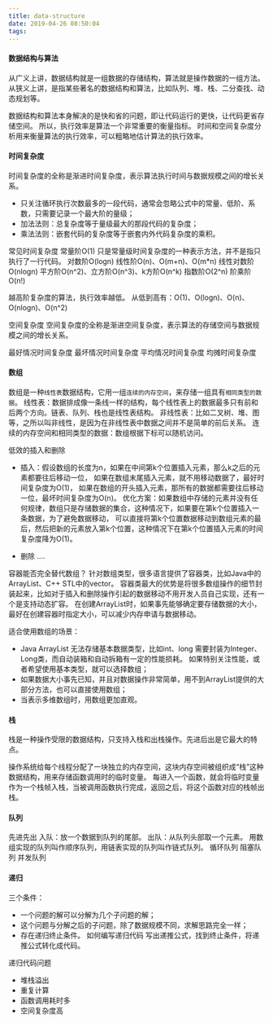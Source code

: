 ```yaml
---
title: data-structure
date: 2019-04-26 08:50:04
tags:
---
```

#### 数据结构与算法
从广义上讲，数据结构就是一组数据的存储结构，算法就是操作数据的一组方法。
从狭义上讲，是指某些著名的数据结构和算法，比如队列、堆、栈、二分查找、动态规划等。

数据结构和算法本身解决的是快和省的问题，即让代码运行的更快，让代码更省存储空间。
所以，执行效率是算法一个非常重要的衡量指标。
时间和空间复杂度分析用来衡量算法的执行效率，可以粗略地估计算法的执行效率。


#### 时间复杂度
时间复杂度的全称是渐进时间复杂度，表示算法执行时间与数据规模之间的增长关系。
- 只关注循环执行次数最多的一段代码，通常会忽略公式中的常量、低阶、系数，只需要记录一个最大阶的量级；
- 加法法则：总复杂度等于量级最大的那段代码的复杂度；
- 乘法法则：嵌套代码的复杂度等于嵌套内外代码复杂度的乘积。

常见时间复杂度
常量阶O(1) 只是常量级时间复杂度的一种表示方法，并不是指只执行了一行代码。
对数阶O(logn)
线性阶O(n)、O(m+n)、O(m*n)
线性对数阶O(nlogn)
平方阶O(n^2)、立方阶O(n^3)、k方阶O(n^k)
指数阶O(2^n)
阶乘阶O(n!)

越高阶复杂度的算法，执行效率越低。
从低到高有：O(1)、O(logn)、O(n)、O(nlogn)、O(n^2)

空间复杂度
空间复杂度的全称是渐进空间复杂度，表示算法的存储空间与数据规模之间的增长关系。

最好情况时间复杂度
最坏情况时间复杂度
平均情况时间复杂度
均摊时间复杂度

#### 数组
数组是一种`线性表`数据结构，它用一组`连续的内存空间`，来存储一组具有`相同类型的数据`。
线性表：数据排成像一条线一样的结构，每个线性表上的数据最多只有前和后两个方向。链表、队列、栈也是线性表结构。
非线性表：比如二叉树、堆、图等，之所以叫非线性，是因为在非线性表中数据之间并不是简单的前后关系。
连续的内存空间和相同类型的数据：数组根据下标可以随机访问。

低效的插入和删除
- 插入：假设数组的长度为n，如果在中间第k个位置插入元素，那么k之后的元素都要往后移动一位，
如果在数组末尾插入元素，就不用移动数据了，最好时间复杂度为O(1)，
如果在数组的开头插入元素，那所有的数据都需要往后移动一位，最坏时间复杂度为O(n)。
优化方案：如果数组中存储的元素并没有任何规律，数组只是存储数据的集合，这种情况下，如果要在第k个位置插入一条数据，为了避免数据移动，
可以直接将第k个位置数据移动到数组元素的最后，然后把新的元素放入第k个位置，这种情况下在第k个位置插入元素的时间复杂度降为O(1)。

- 删除
....

容器能否完全替代数组？
针对数组类型，很多语言提供了容器类，比如Java中的ArrayList、C++ STL中的vector。
容器类最大的优势是将很多数组操作的细节封装起来，比如对于插入和删除操作引起的数据移动不用开发人员自己实现，还有一个是支持动态扩容。
在创建ArrayList时，如果事先能够确定要存储数据的大小，最好在创建容器时指定大小，可以减少内存申请与数据移动。

适合使用数组的场景：
- Java ArrayList 无法存储基本数据类型，比如int、long 需要封装为Integer、Long类，而自动装箱和自动拆箱有一定的性能损耗。
如果特别关注性能，或者希望使用基本类型，就可以选择数组；
- 如果数据大小事先已知，并且对数据操作非常简单，用不到ArrayList提供的大部分方法，也可以直接使用数组；
- 当表示多维数组时，用数组更加直观。

#### 栈
栈是一种操作受限的数据结构，只支持入栈和出栈操作。先进后出是它最大的特点。

操作系统给每个线程分配了一块独立的内存空间，这块内存空间被组织成“栈”这种数据结构，用来存储函数调用时的临时变量。
每进入一个函数，就会将临时变量作为一个栈帧入栈，当被调用函数执行完成，返回之后，将这个函数对应的栈帧出栈。

#### 队列
先进先出
入队：放一个数据到队列的尾部。
出队：从队列头部取一个元素。
用数组实现的队列叫作顺序队列，用链表实现的队列叫作链式队列。
循环队列
阻塞队列
并发队列

#### 递归
三个条件：
- 一个问题的解可以分解为几个子问题的解；
- 这个问题与分解之后的子问题，除了数据规模不同，求解思路完全一样；
- 存在递归终止条件。
如何编写递归代码
写出递推公式，找到终止条件，将递推公式转化成代码。

递归代码问题
- 堆栈溢出
- 重复计算
- 函数调用耗时多
- 空间复杂度高
